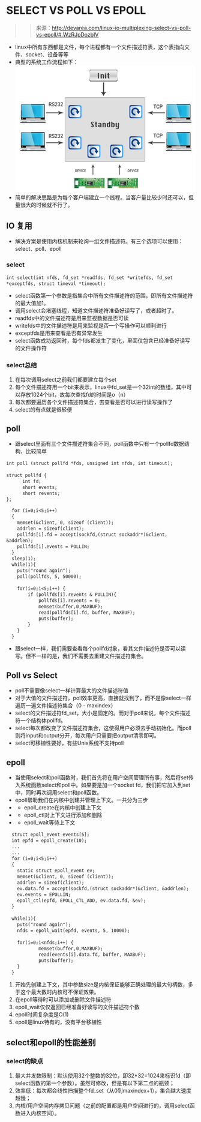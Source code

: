 # SELECT VS POLL VS EPOLL

>> 来源：http://devarea.com/linux-io-multiplexing-select-vs-poll-vs-epoll/#.WzRJpDozbIV

- linux中所有东西都是文件，每个进程都有一个文件描述符表，这个表指向文件、socket、设备等等
- 典型的系统工作流程如下：
![](工作流程.png) 
- 简单的解决思路是为每个客户端建立一个线程。当客户量比较少时还可以，但量很大的时候就不行了。
## IO 复用
- 解决方案是使用内核机制来轮询一组文件描述符。有三个选项可以使用：select、poll、epoll
### select
```
int select(int nfds, fd_set *readfds, fd_set *writefds, fd_set *exceptfds, struct timeval *timeout);
```
- select函数第一个参数是指集合中所有文件描述符的范围，即所有文件描述符的最大值加1。
- 调用select会堵塞线程，知道文件描述符准备好读写了，或者超时了。
- readfds中的文件描述符是用来监视数据是否可读
- writefds中的文件描述符是用来监视是否一个写操作可以顺利进行
- exceptfds是用来查看是否有异常发生
- select函数成功返回时，每个fds都发生了变化，里面仅包含已经准备好读写的文件操作符
### select总结
1. 在每次调用select之前我们都要建立每个set
2. 每个文件描述符用一个bit来表示，linux中fd_set是一个32int的数组，其中可以存放1024个bit，故每次查找fd的时间是o（n）
3. 每次都要遍历各个文件描述符集合，去查看是否可以进行读写操作了
4. select的有点就是很轻便
## poll
- 跟select里面有三个文件描述符集合不同，poll函数中只有一个pollfd数据结构，比较简单
```
int poll (struct pollfd *fds, unsigned int nfds, int timeout);

struct pollfd {
      int fd;
      short events; 
      short revents;
};
```

```
  for (i=0;i<5;i++) 
  {
    memset(&client, 0, sizeof (client));
    addrlen = sizeof(client);
    pollfds[i].fd = accept(sockfd,(struct sockaddr*)&client, &addrlen);
    pollfds[i].events = POLLIN;
  }
  sleep(1);
  while(1){
  	puts("round again");
	poll(pollfds, 5, 50000);
 
	for(i=0;i<5;i++) {
		if (pollfds[i].revents & POLLIN){
			pollfds[i].revents = 0;
			memset(buffer,0,MAXBUF);
			read(pollfds[i].fd, buffer, MAXBUF);
			puts(buffer);
		}
	}
  }
```
- 跟select一样，我们需要查看每个pollfd对象，看其文件描述符是否可以读写。但不一样的是，我们不需要去重建文件描述符集合。
## Poll vs Select
- poll不需要像select一样计算最大的文件描述符值
- 对于大值的文件描述符，poll效率更高，直接就找到了，而不是像select一样遍历一遍文件描述符集合（0 - maxindex）
- select的文件描述符fd_set，大小是固定的。而对于poll来说，每个文件描述符一个结构体pollfd。
- select每次都改变了文件描述符集合，这使得用户必须去手动初始化。而poll则将input和output分开，每次用户只需要把output清零即可。
- select可移植性要好，有些Unix系统不支持poll
## epoll
- 当使用select和poll函数时，我们首先将在用户空间管理所有事，然后将set传入系统函数select和poll中。如果要是加一个socket fd，我们把它加入到set中，同时再次调用select和poll函数。
- epoll帮助我们在内核中创建并管理上下文。一共分为三步
- - epoll_create在内核中创建上下文
- - epoll_ctl对上下文进行添加和删除
- - epoll_wait等待上下文
```
  struct epoll_event events[5];
  int epfd = epoll_create(10);
  ...
  ...
  for (i=0;i<5;i++) 
  {
    static struct epoll_event ev;
    memset(&client, 0, sizeof (client));
    addrlen = sizeof(client);
    ev.data.fd = accept(sockfd,(struct sockaddr*)&client, &addrlen);
    ev.events = EPOLLIN;
    epoll_ctl(epfd, EPOLL_CTL_ADD, ev.data.fd, &ev); 
  }
  
  while(1){
  	puts("round again");
  	nfds = epoll_wait(epfd, events, 5, 10000);
	
	for(i=0;i<nfds;i++) {
			memset(buffer,0,MAXBUF);
			read(events[i].data.fd, buffer, MAXBUF);
			puts(buffer);
	}
  }
```
1. 开始先创建上下文，其中参数size是内核保证能够正确处理的最大句柄数，多于这个最大数时内核可不保证效果。
2. 在epoll等待时可以添加或删除文件描述符
3. epoll_wait仅仅返回已经准备好读写的文件描述符个数
4. epoll时间复杂度是O(1)
5. epoll是linux特有的，没有平台移植性

## select和epoll的性能差别
### select的缺点
1. 最大并发数限制：默认使用32个整数的32位，即32*32=1024来标识fd（即select函数的第一个参数）。虽然可修改，但是有以下第二点的瓶颈；
2. 效率低：每次都会线性扫描整个fd_set（从0到maxindex+1），集合越大速度越慢；
3. 内核/用户空间内存拷贝问题（之前的配置都是用户空间进行的，调用select函数进入内核空间）。
